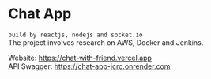 # Chat App
`build by reactjs, nodejs and socket.io`  
The project involves research on AWS, Docker and Jenkins.

Website: https://chat-with-friend.vercel.app  
API Swagger: https://chat-app-jcro.onrender.com
